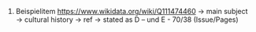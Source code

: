 1. Beispielitem https://www.wikidata.org/wiki/Q111474460 -> main subject -> cultural history -> ref -> stated as D –  und E - 70/38 (Issue/Pages)
